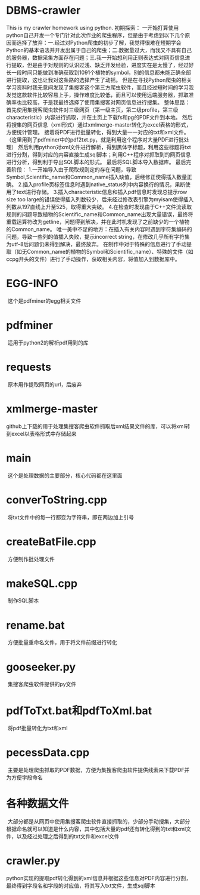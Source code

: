 # DBMS-crawler
This is my crawler homework using python.
初期探索：
一开始打算使用python自己开发一个专门针对此次作业的爬虫程序，但是由于考虑到以下几个原因而选择了放弃：一.经过对Python爬虫的初步了解，我觉得很难在短期学会Python的基本语法并开发出属于自己的爬虫；二.数据量过大，而我又不具有自己的服务器，数据采集方面存在问题；三.我一开始想利用正则表达式对网页信息进行提取，但是由于对规则的认识过浅、缺乏开发经验，进度实在是太慢了，经过好长一段时间只能做到准确获取到1091个植物的symbol，别的信息都未能正确全部进行提取，这也让我对这条路的选择产生了动摇。
但是在寻找Python爬虫的相关学习资料时我无意间发现了集搜客这个第三方爬虫软件，而且经过短时间的学习我发觉这款软件比较容易上手，操作难度比较低，而且可以使用远端服务器，抓取准确率也比较高，于是我最终选择了使用集搜客对网页信息进行搜集。
整体思路：
首先使用集搜客爬虫软件对三级网页（第一级主页，第二级profile，第三级characteristic）内容进行抓取，并在主页上下载fs和pg的PDF文件到本地。
然后将搜集的网页信息（xml形式）通过xmlmerge-master转化为excel表格的形式，方便统计管理。
接着将PDF进行批量转化，得到大量一一对应的txt和xml文件。（这里用到了pdfminer中的pdf2txt.py，就是利用这个程序对大量PDF进行批处理）
然后利用python对xml文件进行解析，得到黑体字标题，利用这些标题将txt进行分割，得到对应的内容直接生成sql脚本；利用C++程序对抓取到的网页信息进行分析，得到利于导出SQL脚本的形式。
最后将SQL脚本导入数据库。
最后完善阶段：
1.一开始导入由于爬取规则定的存在问题，导致Symbol,Scientific_name和Common_name插入缺值，后经修正使得插入数量正确。
2.插入profile页标签信息时遇到native_status列中内容换行的情况，果断使用了text进行存储。
3.插入characteristic信息和插入pdf信息时发现总提示row size too large的错误使得插入列数较少，后来经过修改表引擎为myisam使得插入列数从197直线上升至525，取得重大突破。
4.在检查时发现由于C++文件流读取规则的问题导致植物的Scientific_name和Common_name出现大量错误，最终将重载运算符改为getline，问题得到解决，并在此时机发现了之前缺少的一个植物的Common_name。
唯一美中不足的地方：在插入有关内容时遇到字符集编码的问题，导致一些列的值插入失败，提示incorrect string，在修改几乎所有字符集为utf-8后问题仍未得到解决，最终放弃。
在制作中对于特殊的信息进行了手动提取（如无Common_name的植物的Symbol和Scientific_name）、特殊的文件（如ccpg开头的文件）进行了手动操作，获取相关内容，将值加入到数据库中。

# EGG-INFO
  这个是pdfminer的egg相关文件
  
# pdfminer
  适用于python2的解析pdf用到的库
  
# requests
  原本用作提取网页的url，后废弃
  
# xmlmerge-master
  github上下载的用于处理集搜客爬虫软件抓取后xml结果文件的库，可以将xml转到excel以表格形式中存储起来
  
# main
  这个是处理数据的主要部分，核心代码都在这里面
  
# converToString.cpp
  将txt文件中的每一行都变为字符串，即在两边加上引号
  
# createBatFile.cpp
  方便制作批处理文件
  
# makeSQL.cpp
  制作SQL脚本
  
# rename.bat
  方便批量重命名文件，用于将文件前缀进行转化
  
# gooseeker.py
  集搜客爬虫软件提供的py文件
  
# pdfToTxt.bat和pdfToXml.bat
  将pdf批量转化为txt和xml
  
# pecessData.cpp
  主要是处理爬虫抓取的PDF数据，方便为集搜客爬虫软件提供线索来下载PDF并为方便字段命名
  
# 各种数据文件
  大部分都是从网页中使用集搜客爬虫软件直接抓取的，少部分手动搜集，大部分根据命名就可以知道是什么内容，其中包括大量的pdf还有转化得到的txt和xml文件，以及经过处理之后得到的txt文件和excel文件
  
# crawler.py
  python实现的提取pdf转化得到的xml信息并根据这些信息对PDF内容进行分割，最终得到字段名和字段的对应值，将其写入txt文件，生成sql脚本

